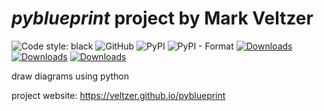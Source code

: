 

# *pyblueprint* project by Mark Veltzer

![Code style: black](https://img.shields.io/badge/code%20style-black-000000.svg)
![GitHub](https://img.shields.io/github/license/veltzer/pyblueprint)
![PyPI](https://img.shields.io/pypi/v/pyblueprint)
![PyPI - Format](https://img.shields.io/pypi/format/pyblueprint)
[![Downloads](https://pepy.tech/badge/pytsv)](https://pepy.tech/project/pyblueprint)
[![Downloads](https://pepy.tech/badge/pytsv/month)](https://pepy.tech/project/pyblueprint/month)
[![Downloads](https://pepy.tech/badge/pytsv/week)](https://pepy.tech/project/pyblueprint/week)


draw diagrams using python

project website: https://veltzer.github.io/pyblueprint

